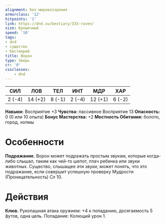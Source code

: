 ```yaml
---
alignment: без мировоззрения
armorclass: '12'
hitpoints: '1'
link: https://dnd.su/bestiary/333-raven/
size: Крошечный
speed: '10'
tags:
- dnd
- существо
- бестиарий
title: Ворон
type: Зверь
cr: '0'
cssclasses:
    - dnd
---
```



| СИЛ | ЛОВ | ТЕЛ | ИНТ | МДР | ХАР |
|---|---|---|---|---|---|
| 2 (-4) | 14 (+2) | 8 (-1) | 2 (-4) | 12 (+1) | 6 (-2) |
**Навыки:** Восприятие +3
**Чувства:** пассивное Восприятие 13
**Опасность:** 0 (0 или 10 опыта)
**Бонус Мастерства:** +2
**Местность Обитания:** болото, город, холмы


# Особенности
**Подражание.** Ворон может подражать простым звукам, которые когда-либо слышал, таким как чей-то шепот, плач ребенка или звуки животных. Существо, слышащее эти звуки, может понять, что это подражание, если совершит успешную проверку Мудрости (Проницательность) Сл 10.


# Действия
**Клюв.** Рукопашная атака оружием: +4 к попаданию, досягаемость 5 футов, одна цель. Попадание: Колющий урон 1.